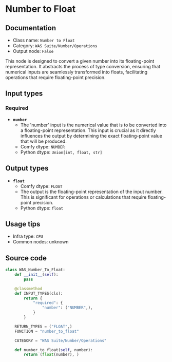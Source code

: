 # Number to Float
## Documentation
- Class name: `Number to Float`
- Category: `WAS Suite/Number/Operations`
- Output node: `False`

This node is designed to convert a given number into its floating-point representation. It abstracts the process of type conversion, ensuring that numerical inputs are seamlessly transformed into floats, facilitating operations that require floating-point precision.
## Input types
### Required
- **`number`**
    - The 'number' input is the numerical value that is to be converted into a floating-point representation. This input is crucial as it directly influences the output by determining the exact floating-point value that will be produced.
    - Comfy dtype: `NUMBER`
    - Python dtype: `Union[int, float, str]`
## Output types
- **`float`**
    - Comfy dtype: `FLOAT`
    - The output is the floating-point representation of the input number. This is significant for operations or calculations that require floating-point precision.
    - Python dtype: `float`
## Usage tips
- Infra type: `CPU`
- Common nodes: unknown


## Source code
```python
class WAS_Number_To_Float:
    def __init__(self):
        pass

    @classmethod
    def INPUT_TYPES(cls):
        return {
            "required": {
                "number": ("NUMBER",),
            }
        }

    RETURN_TYPES = ("FLOAT",)
    FUNCTION = "number_to_float"

    CATEGORY = "WAS Suite/Number/Operations"

    def number_to_float(self, number):
        return (float(number), )

```
